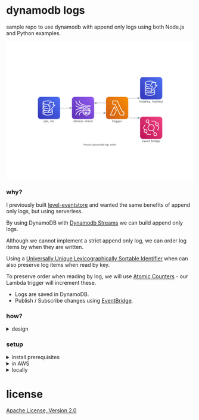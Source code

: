# dynamodb logs

sample repo to use dynamodb with append only logs using both Node.js and Python examples.

![Process dynamodb-logs writes][diagram]

### why?

I previously built [level-eventstore](https://github.com/JamesKyburz/level-eventstore) and wanted the same benefits of append only logs, but using serverless.

By using DynamoDB with [Dynamodb Streams](https://docs.aws.amazon.com/amazondynamodb/latest/developerguide/Streams.html) we can build append only logs.

Although we cannot implement a strict append only log, we can order log items by when they are written.

Using a [Universally Unique Lexicographically Sortable Identifier](https://github.com/ulid/spec) when can also preserve log items when read by key.

To preserve order when reading by log, we will use [Atomic Counters](https://docs.aws.amazon.com/amazondynamodb/latest/developerguide/WorkingWithItems.html#WorkingWithItems.AtomicCounters) - our Lambda trigger will increment these.

- Logs are saved in DynamoDB.
- Publish / Subscribe changes using [EventBridge](https://aws.amazon.com/eventbridge/).

### how?

<details>
  <summary>design</summary>

### writing to DynamoDB

example payload written to DynamoDB

```json
{
  "pk": "users#12#stream#tail",
  "sk": "1610121906-rnd",
  "type": "create",
  "log": "users",
  "entity": "stream-tail",
  "payload": {
    "id": "12",
    "name": "test"
  }
}
```

- pk (partition key) is `log name#id#stream#tail`
- sk (sort key) should be an ever increasing lexicographic value
  suggestion would be to use [ulid](https://github.com/ulid/spec) for the sort key
- type is the name of the event useful for event handlers
- log name of log
- payload must contain the id and optional extra fields
- entity must be `stream-tail`

When items are written to DynamoDB they are written to the DynamoDB stream in the order they are written.

The lambda is then triggered which will read these `stream-tail` log items and will write back to the DynamoDB table a new item with entity `stream` and a log sequence number which an atomic counter for each log

### lambda triggers

- [Node.js lambda trigger](./src/trigger.js)
- [Python lambda trigger](./src/trigger.py)

### event handlers triggered by EventBridge

- [Node.js event handler example](./src/handler.js)
- [Python event handler example](./src/handler.py)

</details>

### setup

<details>
  <summary>install prerequisites</summary>

### only required if using python

- [python 3.8.6](https://www.python.org/downloads/release/python-386)
- [virtualenv](https://virtualenv.pypa.io/en/latest/installation.html)

### required to run locally in offline mode and for linting

- [docker](https://www.docker.io)
- [docker-compose](https://docs.docker.com/compose)

### required (serverless framework and tools)

- [nodejs](https://nodejs.org)

</details>

<details>
  <summary>in AWS</summary>

export AWS credentials before running `cli.sh`

### Node.js

```sh
npm i
./cli.sh
npx sls -c serverless-node.yml deploy
```

### Python

```sh
npm i
./cli.sh
rm -rf venv
virtualenv venv venv
. venv/bin/activate
pip3 install -r requirements.txt
npx sls -c serverless-python.yml deploy
rm -rf venv
```

Query DynamoDB

```sh
./cli.sh
npx dynamodb-query-cli \
  --region us-east-1
```

</details>

<details>
  <summary>locally</summary>

```sh
docker-compose up -d
npx sls --stage=local -c dynamodb.local.yml dynamodb migrate
```

### Node.js

```sh
npx sls --stage=local -c serverless-node.yml offline start
```

### Python

```sh
virtualenv venv venv
. venv/bin/activate
pip3 install -r requirements.txt
npx sls --stage=local -c serverless-python.yml offline start
```

Add item using aws cli

```sh
./cli.sh
export AWS_ACCESS_KEY_ID=x
export AWS_SECRET_ACCESS_KEY=x
export AWS_DEFAULT_REGION=us-east-1
aws dynamodb put-item \
  --table-name local-dynamodb-logs \
  --item "{\"pk\": { \"S\": \"users#12#stream#tail\" }, \"sk\": { \"S\": \"$(date '+%s')\" }, \"entity\": { \"S\": \"stream-tail\" }, \"ttl\": { \"N\": \"$(date '+%s' -d '+4 days')\" }}" \
  --endpoint http://localhost:8000
```

Query DynamoDB

```sh
./cli.sh
npx dynamodb-query-cli \
  --region us-east-1 \
  --endpoint http://localhost:8000
```

```sh
docker-compose down
```

</details>

# license

[Apache License, Version 2.0](LICENSE)

[diagram]: ./diagrams/dynamodb.png
